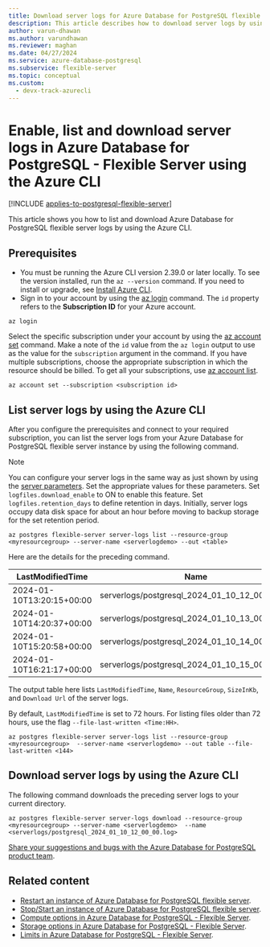 ```yaml
---
title: Download server logs for Azure Database for PostgreSQL flexible server with Azure CLI
description: This article describes how to download server logs by using the Azure CLI.
author: varun-dhawan
ms.author: varundhawan
ms.reviewer: maghan
ms.date: 04/27/2024
ms.service: azure-database-postgresql
ms.subservice: flexible-server
ms.topic: conceptual
ms.custom:
  - devx-track-azurecli
---
```


# Enable, list and download server logs in Azure Database for PostgreSQL - Flexible Server using the Azure CLI

[!INCLUDE [applies-to-postgresql-flexible-server](~/reusable-content/ce-skilling/azure/includes/postgresql/includes/applies-to-postgresql-flexible-server.md)]

This article shows you how to list and download Azure Database for PostgreSQL flexible server logs by using the Azure CLI.

## Prerequisites

- You must be running the Azure CLI version 2.39.0 or later locally. To see the version installed, run the `az --version` command. If you need to install or upgrade, see [Install Azure CLI](/cli/azure/install-azure-cli).
- Sign in to your account by using the [az login](/cli/azure/reference-index#az-login) command. The `id` property refers to the **Subscription ID** for your Azure account.

```azurecli-interactive
az login
```

Select the specific subscription under your account by using the [az account set](/cli/azure/account) command. Make a note of the `id` value from the `az login` output to use as the value for the `subscription` argument in the command. If you have multiple subscriptions, choose the appropriate subscription in which the resource should be billed. To get all your subscriptions, use [az account list](/cli/azure/account#az-account-list).

```azurecli
az account set --subscription <subscription id>
```

## List server logs by using the Azure CLI

After you configure the prerequisites and connect to your required subscription, you can list the server logs from your Azure Database for PostgreSQL flexible server instance by using the following command.

> [!NOTE]
> You can configure your server logs in the same way as just shown by using the [server parameters](howto-configure-server-parameters-using-portal.md). Set the appropriate values for these parameters. Set `logfiles.download_enable` to ON to enable this feature. Set `logfiles.retention_days` to define retention in days. Initially, server logs occupy data disk space for about an hour before moving to backup storage for the set retention period.

```azurecli
az postgres flexible-server server-logs list --resource-group <myresourcegroup> --server-name <serverlogdemo> --out <table>
```

Here are the details for the preceding command.

|LastModifiedTime     |Name                                     |ResourceGroup|SizeInKb|TypePropertiesType|URL                                                                         |
|-------------------------|---------------------------------------------|---------------|--------|------------------|------------------------------------------------------------------------------------------|
|2024-01-10T13:20:15+00:00|serverlogs/postgresql_2024_01_10_12_00_00.log|myresourcegroup|242     |LOG               |`https://00000000000.blob.core.windows.net/serverlogs/postgresql_2024_01_10_12_00_00.log?`|
|2024-01-10T14:20:37+00:00|serverlogs/postgresql_2024_01_10_13_00_00.log|myresourcegroup|237     |LOG               |`https://00000000000.blob.core.windows.net/serverlogs/postgresql_2024_01_10_13_00_00.log?`|
|2024-01-10T15:20:58+00:00|serverlogs/postgresql_2024_01_10_14_00_00.log|myresourcegroup|237     |LOG               |`https://00000000000.blob.core.windows.net/serverlogs/postgresql_2024_01_10_14_00_00.log?`|
|2024-01-10T16:21:17+00:00|serverlogs/postgresql_2024_01_10_15_00_00.log|myresourcegroup|240     |LOG               |`https://00000000000.blob.core.windows.net/serverlogs/postgresql_2024_01_10_15_00_00.log?`|

The output table here lists `LastModifiedTime`, `Name`, `ResourceGroup`, `SizeInKb`, and `Download Url` of the server logs.

By default, `LastModifiedTime` is set to 72 hours. For listing files older than 72 hours, use the flag `--file-last-written <Time:HH>`.

```azurecli
az postgres flexible-server server-logs list --resource-group <myresourcegroup>  --server-name <serverlogdemo> --out table --file-last-written <144>
```

## Download server logs by using the Azure CLI

The following command downloads the preceding server logs to your current directory.

```azurecli
az postgres flexible-server server-logs download --resource-group <myresourcegroup> --server-name <serverlogdemo>  --name <serverlogs/postgresql_2024_01_10_12_00_00.log>
```

[Share your suggestions and bugs with the Azure Database for PostgreSQL product team](https://aka.ms/pgfeedback).

## Related content

- [Restart an instance of Azure Database for PostgreSQL flexible server](how-to-restart-server-portal.md).
- [Stop/Start an instance of Azure Database for PostgreSQL flexible server](how-to-stop-start-server-portal.md).
- [Compute options in Azure Database for PostgreSQL - Flexible Server](concepts-compute.md).
- [Storage options in Azure Database for PostgreSQL - Flexible Server](concepts-storage.md).
- [Limits in Azure Database for PostgreSQL - Flexible Server](concepts-limits.md).
